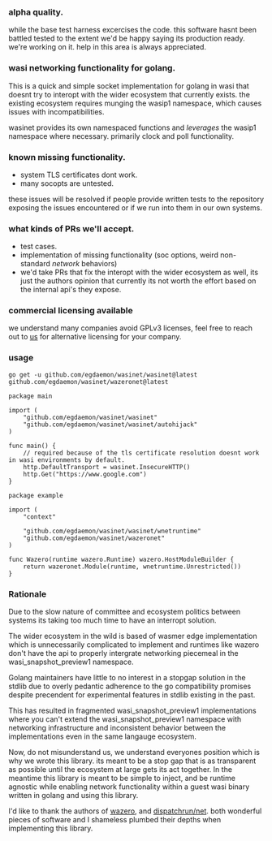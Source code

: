### alpha quality.

while the base test harness excercises the code. this software hasnt been battled tested to the extent we'd be happy saying its production ready.
we're working on it. help in this area is always appreciated.

### wasi networking functionality for golang.

This is a quick and simple socket implementation for golang in wasi that doesnt try to interopt with the wider ecosystem
that currently exists. the existing ecosystem requires munging the wasip1 namespace, which causes issues with incompatibilities.

wasinet provides its own namespaced functions and _leverages_ the wasip1 namespace where necessary. primarily clock and poll functionality.

### known missing functionality.

- system TLS certificates dont work.
- many socopts are untested.

these issues will be resolved if people provide written tests to the repository exposing the issues encountered or if we run into them in our own systems.

### what kinds of PRs we'll accept.

- test cases.
- implementation of missing functionality (soc options, weird non-standard _network_ behaviors)
- we'd take PRs that fix the interopt with the wider ecosystem as well, its just the authors opinion that currently its not worth the
  effort based on the internal api's they expose.

### commercial licensing available

we understand many companies avoid GPLv3 licenses, feel free to reach out to [us](mailto:engineering@egdaemon.com) for alternative licensing for your company.

### usage

```golang
go get -u github.com/egdaemon/wasinet/wasinet@latest github.com/egdaemon/wasinet/wazeronet@latest
```

```golang
package main

import (
    "github.com/egdaemon/wasinet/wasinet"
    "github.com/egdaemon/wasinet/wasinet/autohijack"
)

func main() {
	// required because of the tls certificate resolution doesnt work in wasi environments by default.
	http.DefaultTransport = wasinet.InsecureHTTP()
    http.Get("https://www.google.com")
}
```

```golang
package example

import (
	"context"

	"github.com/egdaemon/wasinet/wasinet/wnetruntime"
	"github.com/egdaemon/wasinet/wazeronet"
)

func Wazero(runtime wazero.Runtime) wazero.HostModuleBuilder {
	return wazeronet.Module(runtime, wnetruntime.Unrestricted())
}
```

### Rationale

Due to the slow nature of committee and ecosystem politics between systems its taking too much time to have an interropt solution.

The wider ecosystem in the wild is based of wasmer edge implementation which is unnecessarily complicated to implement and runtimes like wazero
don't have the api to properly intergrate networking piecemeal in the wasi_snapshot_preview1 namespace.

Golang maintainers have little to no interest in a stopgap solution in the stdlib due to overly pedantic adherence to the go compatibility promises despite precendent for experimental features in stdlib existing in the past.

This has resulted in fragmented wasi_snapshot_preview1 implementations where you can't extend the wasi_snapshot_preview1 namespace with networking infrastructure and inconsistent behavior between the implementations even in the same langauge ecosystem.

Now, do not misunderstand us, we understand everyones position which is why we wrote this library. its meant to be a stop gap that
is as transparent as possible until the ecosystem at large gets its act together. In the meantime this library is meant to be simple to inject,
and be runtime agnostic while enabling network functionality within a guest wasi binary written in golang and using this library.

I'd like to thank the authors of [wazero](https://github.com/tetratelabs/wazero), and [dispatchrun/net](https://github.com/dispatchrun/net). both wonderful pieces of software and I shameless plumbed their depths when implementing this library.
